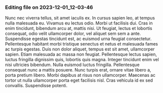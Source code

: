 

### Editing file on 2023-12-01_12-03-46

Nunc nec viverra tellus, sit amet iaculis ex. In cursus sapien leo, at tempus nulla malesuada eu. Vivamus eu lectus odio. Morbi ut facilisis dui. Cras in enim tincidunt, bibendum arcu at, mattis nisi. Ut feugiat, lectus et lobortis consequat, odio velit ullamcorper dolor, vel aliquet sem sem a ante. Suspendisse egestas tincidunt est, ac euismod urna feugiat consectetur. Pellentesque habitant morbi tristique senectus et netus et malesuada fames ac turpis egestas.
Duis non dolor aliquet, tempus est sit amet, ullamcorper sapien. Etiam malesuada ac massa non feugiat. Pellentesque lectus sapien, luctus fringilla dignissim quis, lobortis quis magna. Integer tincidunt enim vel nisi ultricies bibendum. Nulla euismod luctus fringilla. Pellentesque consequat nunc a mattis posuere. Nunc turpis erat, ornare vitae libero a, porta pretium libero. Morbi dapibus at risus non ullamcorper. Maecenas ac tortor ut nulla ullamcorper porta eget facilisis nisl. Cras vehicula id ex sed convallis. Suspendisse potenti.


